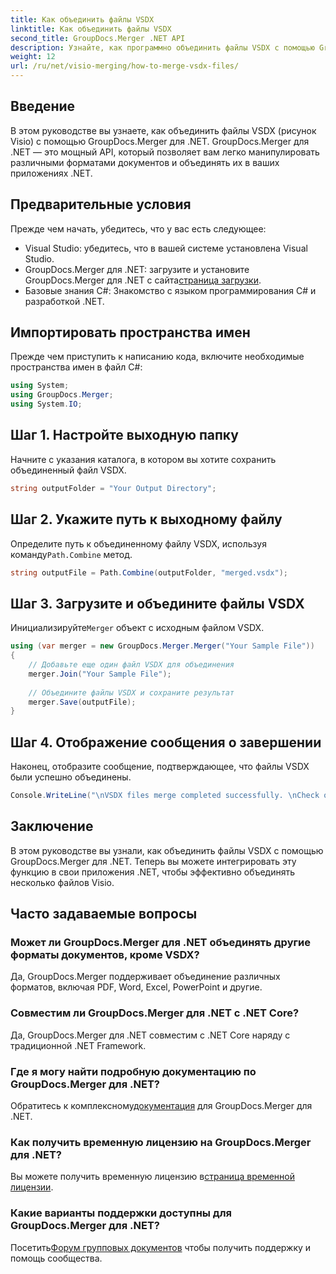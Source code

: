 ```yaml
---
title: Как объединить файлы VSDX
linktitle: Как объединить файлы VSDX
second_title: GroupDocs.Merger .NET API
description: Узнайте, как программно объединить файлы VSDX с помощью GroupDocs.Merger для .NET. В этом руководстве представлены пошаговые инструкции с примерами кода.
weight: 12
url: /ru/net/visio-merging/how-to-merge-vsdx-files/
---
```

## Введение
В этом руководстве вы узнаете, как объединить файлы VSDX (рисунок Visio) с помощью GroupDocs.Merger для .NET. GroupDocs.Merger для .NET — это мощный API, который позволяет вам легко манипулировать различными форматами документов и объединять их в ваших приложениях .NET.
## Предварительные условия
Прежде чем начать, убедитесь, что у вас есть следующее:
- Visual Studio: убедитесь, что в вашей системе установлена Visual Studio.
-  GroupDocs.Merger для .NET: загрузите и установите GroupDocs.Merger для .NET с сайта[страница загрузки](https://releases.groupdocs.com/merger/net/).
- Базовые знания C#: Знакомство с языком программирования C# и разработкой .NET.

## Импортировать пространства имен
Прежде чем приступить к написанию кода, включите необходимые пространства имен в файл C#:
```csharp
using System; 
using GroupDocs.Merger;
using System.IO;
```
## Шаг 1. Настройте выходную папку
Начните с указания каталога, в котором вы хотите сохранить объединенный файл VSDX.
```csharp
string outputFolder = "Your Output Directory";
```
## Шаг 2. Укажите путь к выходному файлу
 Определите путь к объединенному файлу VSDX, используя команду`Path.Combine` метод.
```csharp
string outputFile = Path.Combine(outputFolder, "merged.vsdx");
```
## Шаг 3. Загрузите и объедините файлы VSDX
 Инициализируйте`Merger` объект с исходным файлом VSDX.
```csharp
using (var merger = new GroupDocs.Merger.Merger("Your Sample File"))
{
    // Добавьте еще один файл VSDX для объединения
    merger.Join("Your Sample File");
    
    // Объедините файлы VSDX и сохраните результат
    merger.Save(outputFile);
}
```
## Шаг 4. Отображение сообщения о завершении
Наконец, отобразите сообщение, подтверждающее, что файлы VSDX были успешно объединены.
```csharp
Console.WriteLine("\nVSDX files merge completed successfully. \nCheck output in {0}", outputFolder);
```

## Заключение
В этом руководстве вы узнали, как объединить файлы VSDX с помощью GroupDocs.Merger для .NET. Теперь вы можете интегрировать эту функцию в свои приложения .NET, чтобы эффективно объединять несколько файлов Visio.

## Часто задаваемые вопросы
### Может ли GroupDocs.Merger для .NET объединять другие форматы документов, кроме VSDX?
Да, GroupDocs.Merger поддерживает объединение различных форматов, включая PDF, Word, Excel, PowerPoint и другие.
### Совместим ли GroupDocs.Merger для .NET с .NET Core?
Да, GroupDocs.Merger для .NET совместим с .NET Core наряду с традиционной .NET Framework.
### Где я могу найти подробную документацию по GroupDocs.Merger для .NET?
 Обратитесь к комплексному[документация](https://tutorials.groupdocs.com/merger/net/) для GroupDocs.Merger для .NET.
### Как получить временную лицензию на GroupDocs.Merger для .NET?
 Вы можете получить временную лицензию в[страница временной лицензии](https://purchase.groupdocs.com/temporary-license/).
### Какие варианты поддержки доступны для GroupDocs.Merger для .NET?
 Посетить[Форум групповых документов](https://forum.groupdocs.com/c/merger/32) чтобы получить поддержку и помощь сообщества.